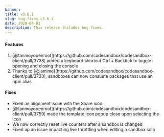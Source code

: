 ```yaml
---
banner:
title: v3.6.1
slug: bug fixes v3.6.1
date: 2020-04-01
description: This release includes bug fixes.
---
```


###

#### Features

<ol>
  <li>[@tanmoyopenroot](https://github.com/codesandbox/codesandbox-client/pull/3738) added a keyboard shortcut Ctrl + Backtick to toggle opening and closing the console</li>
  <li>Thanks to [@jamime](https://github.com/codesandbox/codesandbox-client/pull/3730), sandboxes can now consume packages that use an npm alias</li>  
</ol>

#### Fixes

<ul>
  <li>Fixed an alignment issue with the Share icon</li>
  <li>[@tanmoyopenroot](https://github.com/codesandbox/codesandbox-client/pull/3759) made the template icon popup close upon selecting the icon</li>  
  <li>We now correctly reset live counters after a sandbox is changed</li>
  <li>Fixed up an issue impacting live throttling when editing a sandbox solo</li>
</ul>
